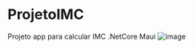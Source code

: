 # ProjetoIMC
Projeto app para calcular IMC .NetCore Maui
![image](https://github.com/CARLOS-WEBCODE/ProjetoIMC/assets/72995139/a0c86644-a594-4ada-bb2f-b9803887ba6d)
